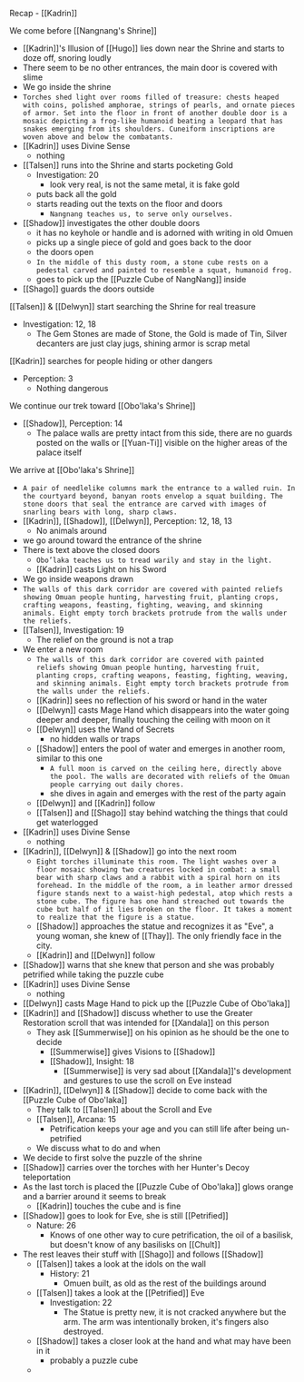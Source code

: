Recap - [[Kadrin]]

We come before [[Nangnang's Shrine]]
- [[Kadrin]]'s Illusion of [[Hugo]] lies down near the Shrine and starts to doze off, snoring loudly
- There seem to be no other entrances, the main door is covered with slime
- We go inside the shrine
- `Torches shed light over rooms filled of treasure: chests heaped with coins, polished amphorae, strings of pearls, and ornate pieces of armor. Set into the floor in front of another double door is a mosaic depicting a frog-like humanoid beating a leopard that has snakes emerging from its shoulders. Cuneiform inscriptions are woven above and below the combatants.`
- [[Kadrin]] uses Divine Sense
	- nothing
- [[Talsen]] runs into the Shrine and starts pocketing Gold
	- Investigation: 20
		- look very real, is not the same metal, it is fake gold
	- puts back all the gold
	- starts reading out the texts on the floor and doors
		- `Nangnang teaches us, to serve only ourselves.`
- [[Shadow]] investigates the other double doors
	- it has no keyhole or handle and is adorned with writing in old Omuen
	- picks up a single piece of gold and goes back to the door
	- the doors open
	- `In the middle of this dusty room, a stone cube rests on a pedestal carved and painted to resemble a squat, humanoid frog.`
	- goes to pick up the [[Puzzle Cube of NangNang]] inside
- [[Shago]] guards the doors outside

[[Talsen]] & [[Delwyn]] start searching the Shrine for real treasure
- Investigation: 12, 18
	- The Gem Stones are made of Stone, the Gold is made of Tin, Silver decanters are just clay jugs, shining armor is scrap metal

[[Kadrin]] searches for people hiding or other dangers
- Perception: 3
	- Nothing dangerous

We continue our trek toward [[Obo'laka's Shrine]]
- [[Shadow]], Perception: 14
	- The palace walls are pretty intact from this side, there are no guards posted on the walls or [[Yuan-Ti]] visible on the higher areas of the palace itself

We arrive at [[Obo'laka's Shrine]]
- `A pair of needlelike columns mark the entrance to a walled ruin. In the courtyard beyond, banyan roots envelop a squat building. The stone doors that seal the entrance are carved with images of snarling bears with long, sharp claws.`
- [[Kadrin]], [[Shadow]], [[Delwyn]], Perception: 12, 18, 13
	- No animals around
- we go around toward the entrance of the shrine
- There is text above the closed doors
	- `Obo’laka teaches us to tread warily and stay in the light.`
	- [[Kadrin]] casts Light on his Sword
- We go inside weapons drawn
- `The walls of this dark corridor are covered with painted reliefs showing Omuan people hunting, harvesting fruit, planting crops, crafting weapons, feasting, fighting, weaving, and skinning animals. Eight empty torch brackets protrude from the walls under the reliefs.`
- [[Talsen]], Investigation: 19
	- The relief on the ground is not a trap
- We enter a new room
	- `The walls of this dark corridor are covered with painted reliefs showing Omuan people hunting, harvesting fruit, planting crops, crafting weapons, feasting, fighting, weaving, and skinning animals. Eight empty torch brackets protrude from the walls under the reliefs.`
	- [[Kadrin]] sees no reflection of his sword or hand in the water
	- [[Delwyn]] casts Mage Hand which disappears into the water going deeper and deeper, finally touching the ceiling with moon on it
	- [[Delwyn]] uses the Wand of Secrets
		- no hidden walls or traps
	- [[Shadow]] enters the pool of water and emerges in another room, similar to this one
		- `A full moon is carved on the ceiling here, directly above the pool. The walls are decorated with reliefs of the Omuan people carrying out daily chores.`
		- she dives in again and emerges with the rest of the party again
	- [[Delwyn]] and [[Kadrin]] follow
	- [[Talsen]] and [[Shago]] stay behind watching the things that could get waterlogged
- [[Kadrin]] uses Divine Sense
	- nothing
- [[Kadrin]], [[Delwyn]] & [[Shadow]] go into the next room
	- `Eight torches illuminate this room. The light washes over a floor mosaic showing two creatures locked in combat: a small bear with sharp claws and a rabbit with a spiral horn on its forehead. In the middle of the room, a in leather armor dressed figure stands next to a waist-high pedestal, atop which rests a stone cube. The figure has one hand streached out towards the cube but half of it lies broken on the floor. It takes a moment to realize that the figure is a statue.`
	- [[Shadow]] approaches the statue and recognizes it as "Eve", a young woman, she knew of [[Thay]]. The only friendly face in the city.
	- [[Kadrin]] and [[Delwyn]] follow
- [[Shadow]] warns that she knew that person and she was probably petrified while taking the puzzle cube
- [[Kadrin]] uses Divine Sense
	- nothing
- [[Delwyn]] casts Mage Hand to pick up the [[Puzzle Cube of Obo'laka]]
- [[Kadrin]] and [[Shadow]] discuss whether to use the Greater Restoration scroll that was intended for [[Xandala]] on this person
	- They ask [[Summerwise]] on his opinion as he should be the one to decide
		- [[Summerwise]] gives Visions to [[Shadow]]
		- [[Shadow]], Insight: 18
			- [[Summerwise]] is very sad about [[Xandala]]'s development and gestures to use the scroll on Eve instead
- [[Kadrin]], [[Delwyn]] & [[Shadow]] decide to come back with the [[Puzzle Cube of Obo'laka]]
	- They talk to [[Talsen]] about the Scroll and Eve
	- [[Talsen]], Arcana: 15
		- Petrification keeps your age and you can still life after being un-petrified
	- We discuss what to do and when
- We decide to first solve the puzzle of the shrine
- [[Shadow]] carries over the torches with her Hunter's Decoy teleportation
- As the last torch is placed the [[Puzzle Cube of Obo'laka]] glows orange and a barrier around it seems to break
	- [[Kadrin]] touches the cube and is fine
- [[Shadow]] goes to look for Eve, she is still [[Petrified]]
	- Nature: 26
		- Knows of one other way to cure petrification, the oil of a basilisk, but doesn't know of any basilisks on [[Chult]]
- The rest leaves their stuff with [[Shago]] and follows [[Shadow]]
	- [[Talsen]] takes a look at the idols on the wall
		- History: 21
			- Omuen built, as old as the rest of the buildings around
	- [[Talsen]] takes a look at the [[Petrified]] Eve
		- Investigation: 22
			- The Statue is pretty new, it is not cracked anywhere but the arm. The arm was intentionally broken, it's fingers also destroyed.
	- [[Shadow]] takes a closer look at the hand and what may have been in it
		- probably a puzzle cube
	- 